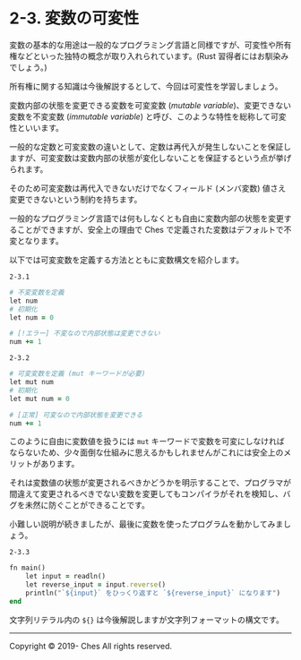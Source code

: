 # 2-3. 変数の可変性

変数の基本的な用途は一般的なプログラミング言語と同様ですが、可変性や所有権などといった独特の概念が取り入れられています。(Rust 習得者にはお馴染みでしょう。)

所有権に関する知識は今後解説するとして、今回は可変性を学習しましょう。

変数内部の状態を変更できる変数を可変変数 (*mutable variable*)、変更できない変数を不変変数 (*immutable variable*) と呼び、このような特性を総称して可変性といいます。

一般的な定数と可変変数の違いとして、定数は再代入が発生しないことを保証しますが、可変変数は変数内部の状態が変化しないことを保証するという点が挙げられます。

そのため可変変数は再代入できないだけでなくフィールド (メンバ変数) 値さえ変更できないという制約を持ちます。

一般的なプログラミング言語では何もしなくとも自由に変数内部の状態を変更することができますが、安全上の理由で Ches で定義された変数はデフォルトで不変となります。

以下では可変変数を定義する方法とともに変数構文を紹介します。

`2-3.1`

```ruby
# 不変変数を定義
let num
# 初期化
let num = 0

# [!エラー] 不変なので内部状態は変更できない
num += 1
```

`2-3.2`

```ruby
# 可変変数を定義 (mut キーワードが必要)
let mut num
# 初期化
let mut num = 0

# [正常] 可変なので内部状態を変更できる
num += 1
```

このように自由に変数値を扱うには `mut` キーワードで変数を可変にしなければならないため、少々面倒な仕組みに思えるかもしれませんがこれには安全上のメリットがあります。

それは変数値の状態が変更されるべきかどうかを明示することで、プログラマが間違えて変更されるべきでない変数を変更してもコンパイラがそれを検知し、バグを未然に防ぐことができることです。

小難しい説明が続きましたが、最後に変数を使ったプログラムを動かしてみましょう。

`2-3.3`

```ruby
fn main()
    let input = readln()
    let reverse_input = input.reverse()
    println("`${input}` をひっくり返すと `${reverse_input}` になります")
end
```

文字列リテラル内の `${}` は今後解説しますが文字列フォーマットの構文です。

---

Copyright © 2019- Ches All rights reserved.
